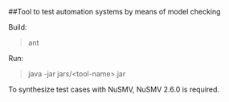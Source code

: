 ##Tool to test automation systems by means of model checking

Build:
> ant

Run:
> java -jar jars/<tool-name\>.jar

To synthesize test cases with NuSMV, NuSMV 2.6.0 is required.
